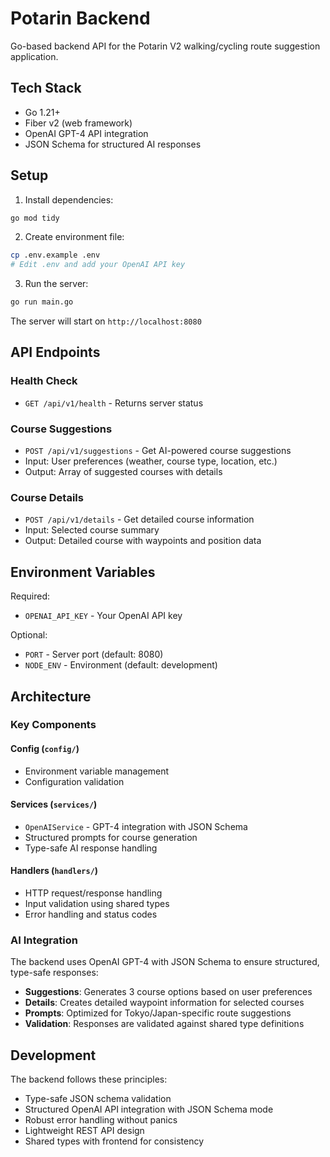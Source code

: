 # Potarin Backend

Go-based backend API for the Potarin V2 walking/cycling route suggestion application.

## Tech Stack
- Go 1.21+
- Fiber v2 (web framework)
- OpenAI GPT-4 API integration
- JSON Schema for structured AI responses

## Setup

1. Install dependencies:
```bash
go mod tidy
```

2. Create environment file:
```bash
cp .env.example .env
# Edit .env and add your OpenAI API key
```

3. Run the server:
```bash
go run main.go
```

The server will start on `http://localhost:8080`

## API Endpoints

### Health Check
- `GET /api/v1/health` - Returns server status

### Course Suggestions
- `POST /api/v1/suggestions` - Get AI-powered course suggestions
- Input: User preferences (weather, course type, location, etc.)
- Output: Array of suggested courses with details

### Course Details
- `POST /api/v1/details` - Get detailed course information
- Input: Selected course summary
- Output: Detailed course with waypoints and position data

## Environment Variables

Required:
- `OPENAI_API_KEY` - Your OpenAI API key

Optional:
- `PORT` - Server port (default: 8080)
- `NODE_ENV` - Environment (default: development)

## Architecture

### Key Components

#### Config (`config/`)
- Environment variable management
- Configuration validation

#### Services (`services/`)
- `OpenAIService` - GPT-4 integration with JSON Schema
- Structured prompts for course generation
- Type-safe AI response handling

#### Handlers (`handlers/`)
- HTTP request/response handling
- Input validation using shared types
- Error handling and status codes

### AI Integration

The backend uses OpenAI GPT-4 with JSON Schema to ensure structured, type-safe responses:

- **Suggestions**: Generates 3 course options based on user preferences
- **Details**: Creates detailed waypoint information for selected courses
- **Prompts**: Optimized for Tokyo/Japan-specific route suggestions
- **Validation**: Responses are validated against shared type definitions

## Development

The backend follows these principles:
- Type-safe JSON schema validation
- Structured OpenAI API integration with JSON Schema mode
- Robust error handling without panics
- Lightweight REST API design
- Shared types with frontend for consistency